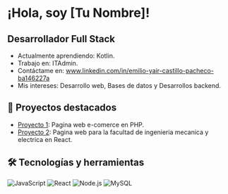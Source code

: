 # ¡Hola, soy [Tu Nombre]!
## Desarrollador Full Stack
- Actualmente aprendiendo: Kotlin.
- Trabajo en: ITAdmin.
- Contáctame en: www.linkedin.com/in/emilio-yair-castillo-pacheco-ba146227a
- Mis intereses: Desarrollo web, Bases de datos y Desarrollos backend.

## 🌟 Proyectos destacados
- [Proyecto 1](https://github.com/FujimaruR/PWCI): Pagina web e-comerce en PHP.
- [Proyecto 2](https://github.com/FujimaruR/EncuestasFime_YairCastillo): Pagina web para la facultad de ingenieria mecanica y electrica en React.

## 🛠️ Tecnologías y herramientas
![JavaScript](https://img.shields.io/badge/-JavaScript-F7DF1E?style=flat&logo=javascript&logoColor=black)
![React](https://img.shields.io/badge/-React-61DAFB?style=flat&logo=react&logoColor=black)
![Node.js](https://img.shields.io/badge/-Node.js-339933?style=flat&logo=node.js&logoColor=white)
![MySQL](https://img.shields.io/badge/-MySQL-4479A1?style=flat&logo=mysql&logoColor=white)
 
